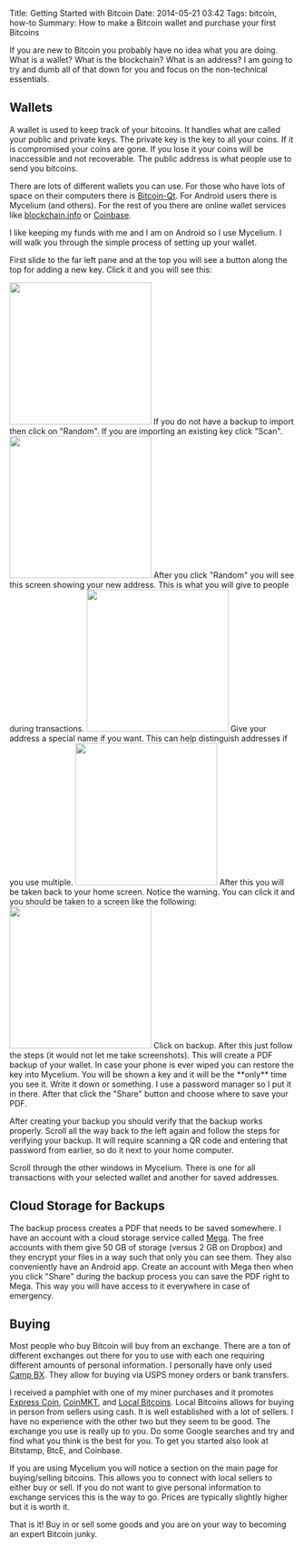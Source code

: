 Title: Getting Started with Bitcoin
Date: 2014-05-21 03:42
Tags: bitcoin, how-to
Summary: How to make a Bitcoin wallet and purchase your first Bitcoins

If you are new to Bitcoin you probably have no idea what you are doing. What is a wallet? What is the blockchain? What is an address? I am going to try and dumb all of that down for you and focus on the non-technical essentials. 

## Wallets

A wallet is used to keep track of your bitcoins. It handles what are called your public and private keys. The private key is the key to all your coins. If it is compromised your coins are gone. If you lose it your coins will be inaccessible and not recoverable. The public address is what people use to send you bitcoins. 

There are lots of different wallets you can use. For those who have lots of space on their computers there is [Bitcoin-Qt](https://bitcoin.org/en/download). For Android users there is Mycelium (and others). For the rest of you there are online wallet services like [blockchain.info](https://blockchain.info) or [Coinbase](https://coinbase.com). 

I like keeping my funds with me and I am on Android so I use Mycelium. I will walk you through the simple process of setting up your wallet. 

First slide to the far left pane and at the top you will see a button along the top for adding a new key. Click it and you will see this:

<img src="http://i.imgur.com/jj9IrKV.png" width="250px"/>
If you do not have a backup to import then click on "Random". If you are importing an existing key click "Scan". 

<img src="http://i.imgur.com/ArssibV.png" width="250px"/>
After you click "Random" you will see this screen showing your new address. This is what you will give to people during transactions. 

<img src="http://i.imgur.com/yyVgfkY.png" width="250px"/>
Give your address a special name if you want. This can help distinguish addresses if you use multiple. 

<img src="http://i.imgur.com/lJrivGO.png" width="250px"/>
After this you will be taken back to your home screen. Notice the warning. You can click it and you should be taken to a screen like the following: 

<img src="http://i.imgur.com/9orrjAP.png" width="250px"/>
Click on backup. After this just follow the steps (it would not let me take screenshots). This will create a PDF backup of your wallet. In case your phone is ever wiped you can restore the key into Mycelium. You will be shown a key and it will be the **only** time you see it. Write it down or something. I use a password manager so I put it in there. After that click the "Share" button and choose where to save your PDF. 

After creating your backup you should verify that the backup works properly. Scroll all the way back to the left again and follow the steps for verifying your backup. It will require scanning a QR code and entering that password from earlier, so do it next to your home computer. 

Scroll through the other windows in Mycelium. There is one for all transactions with your selected wallet and another for saved addresses. 

## Cloud Storage for Backups

The backup process creates a PDF that needs to be saved somewhere. I have an account with a cloud storage service called [Mega](mega.co.nz). The free accounts with them give 50 GB of storage (versus 2 GB on Dropbox) and they encrypt your files in a way such that only you can see them. They also conveniently have an Android app. Create an account with Mega then when you click "Share" during the backup process you can save the PDF right to Mega. This way you will have access to it everywhere in case of emergency. 

## Buying

Most people who buy Bitcoin will buy from an exchange. There are a ton of different exchanges out there for you to use with each one requiring different amounts of personal information. I personally have only used [Camp BX](https://campbx.com/). They allow for buying via USPS money orders or bank transfers. 

I received a pamphlet with one of my miner purchases and it promotes [Express Coin](https://expresscoin.com), [CoinMKT](https://coinmkt.com), and [Local Bitcoins](https://localbitcoins.com). Local Bitcoins allows for buying in person from sellers using cash. It is well established with a lot of sellers. I have no experience with the other two but they seem to be good. The exchange you use is really up to you. Do some Google searches and try and find what you think is the best for you. To get you started also look at Bitstamp, BtcE, and Coinbase. 

If you are using Mycelium you will notice a section on the main page for buying/selling bitcoins. This allows you to connect with local sellers to either buy or sell. If you do not want to give personal information to exchange services this is the way to go. Prices are typically slightly higher  but it is worth it. 

That is it! Buy in or sell some goods and you are on your way to becoming an expert Bitcoin junky. 
